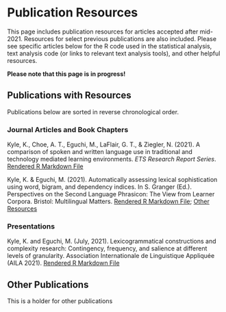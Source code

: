 # Publication Resources
This page includes publication resources for articles accepted after mid-2021. Resources for select previous publications are also included. Please see specific articles below for the R code used in the statistical analysis, text analysis code (or links to relevant text analysis tools), and other helpful resources.

**Please note that this page is in progress!**

## Publications with Resources
Publications below are sorted in reverse chronological order.
### Journal Articles and Book Chapters
Kyle, K., Choe, A. T., Eguchi, M., LaFlair, G. T., & Ziegler, N. (2021). A comparison of spoken and written language use in traditional and technology mediated learning environments. *ETS Research Report Series*. [Rendered R Markdown File](https://kristopherkyle.github.io/publication-resources/data/Kyle%20et%20al%202021%20ETS/MD_5.0_Trimmed_forETSreport.html)

Kyle, K. & Eguchi, M. (2021). Automatically assessing lexical sophistication using word, bigram, and dependency indices. In S. Granger (Ed.). Perspectives on the Second Language Phrasicon: The View from Learner Corpora. Bristol: Multilingual Matters. [Rendered R Markdown File](https://htmlpreview.github.io/?https://github.com/kristopherkyle/dependency_bigrams_Kyle_Eguchi_2021/blob/main/data/Granger_chapter_11-20-2019_2.html); [Other Resources](https://github.com/kristopherkyle/dependency_bigrams_Kyle_Eguchi_2021)
### Presentations
Kyle, K. and Eguchi, M. (July, 2021). Lexicogrammatical constructions and complexity research: Contingency, frequency, and salience at different levels of granularity. Association Internationale de Linguistique Appliquée (AILA 2021). [Rendered R Markdown File](https://kristopherkyle.github.io/publication-resources/data/Kyle%202021%20AILA%20Presentation/spoken_JLE_2021-7-30_AILA.html)

## Other Publications
This is a holder for other publications
